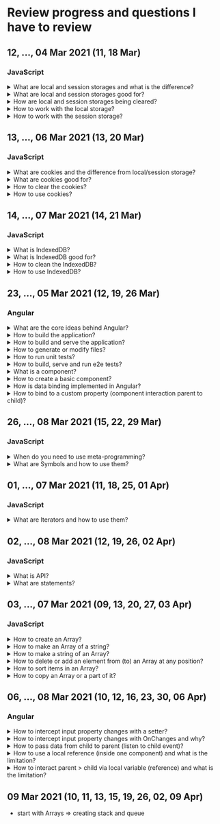 # Review progress and questions I have to review
## 12, ..., 04 Mar 2021 (11, 18 Mar)
### JavaScript
<details>
<summary>What are local and session storages and what is the difference?</summary>

- simple key-value store
- local storage lives till either user or browser (when ran out of space) clears it
- session storage lives in the browser while you don't close the tab

</details>

<details>
<summary>What are local and session storages good for?</summary>

- manage user preferences or basic user data
- simple, easy to use, but bad for complex data

</details>

<details>
<summary>How are local and session storages being cleared?</summary>

- can be cleared by the user and via JS

</details>

<details>
<summary>How to work with the local storage?</summary>

```JavaScript
// local storage works sync
const userId = '775';
const user = {
  name: 'Harry',
  age: 33
};

// JS converts data into a string
localStorage.setItem('userId', userId);
localStorage.setItem('user', user); // => [object Object]
localStorage.setItem('user', JSON.stringify(user));

// to get item
localStorage.getItem('user');
```

</details>

<details>
<summary>How to work with the session storage?</summary>

```JavaScript
// session storage works sync

// JS converts data into a string
sessionStorage.setItem('userId', userId);
sessionStorage.setItem('user', JSON.stringify(user));

// to get item
sessionStorage.getItem('user');
```

</details>

## 13, ..., 06 Mar 2021 (13, 20 Mar)
### JavaScript
<details>
<summary>What are cookies and the difference from local/session storage?</summary>

- cookie stored to server
- simple key-value store with some config options
- not as easy to use
- the advantage is that you can set it to expire or send to a server
- available only if your app is served on a running server

</details>

<details>
<summary>What are cookies good for?</summary>

- manage user preferences or basic user data
- bad for complex data

</details>

<details>
<summary>How to clear the cookies?</summary>

- can be cleared by the user and via JS

</details>

<details>
<summary>How to use cookies?</summary>

```JavaScript
// cookies work sync
const userId = 'fd3928';
const user = {
  name: 'Harry',
  age: 33
};
// data stored as a string
// under the hood uses a setter
// so adds new cookie, not overrides
document.cookie = `userId=${userId}; max-age=360`; // => seconds
document.cookie = `user=${JSON.stringify(user)}; expires=date`; // => date

// to get info
// returns all the cookies stored in one string
document.cookie;
```

</details>

## 14, ..., 07 Mar 2021 (14, 21 Mar)
### JavaScript
<details>
<summary>What is IndexedDB?</summary>

- client-side database

</details>

<details>
<summary>What is IndexedDB good for?</summary>

- manage complex data your app needs
- not as easy to use, great for complex (non-critical) data, good performance (good for usage like google sheets)

</details>

<details>
<summary>How to clean the IndexedDB?</summary>

- can be cleared by the user and via JS

</details>

<details>
<summary>How to use IndexedDB?</summary>

```JavaScript
// indexedDB works sync
// pass name and version
// creates or opens an existed DB
const dbRequest = indexedDB.open('Name', 1);
let db;

// to be able to change the data from a button too
dbRequest.onsuccess = function(evt) {
  // access to the created database
  db = evt.target.result;
};

// for better browser support not .addEventListener, but:
// this event runs when the db is created or the version is upgraded
dbRequest.onupgradeneeded = function(evt) {
  db = evt.target.result;
  const objStore = db.createObjectStore('products', {keyPath: 'id'});

  // oncomplete triggers when createObjectStore is finished
  objStore.transaction.oncomplete = function(evt) {
    // connecting to the data base
    // name of the store + mode (readonly, readwrite, etc)
    const productsStore = db.transaction('products', 'readwrite')
      .objectStore('products');
    // adding a new item, has to have the property from keyPath
    productsStore.add({
      id: 'pr1',
      name: 'Product 1',
      price: 1.22,
      tags: ['Vegetarian', 'No-Sugar']
    });
  };
};

dbRequest.onerror = function() {};

addButton.addEventListener('click', () => {
  if (!db) {
    return;
  }

  const productsStore = db.transaction('products', 'readwrite')
    .objectStore('products');

  productsStore.add({
    id: 'pr2',
    name: 'Product 2',
    price: 1.42,
    tags: ['Vegetarian', 'No-Sugar']
  });
});

// to retrieve the data
getButton.addEventListener('click', () => {
  const productsStore = db.transaction('products', 'readwrite')
    .objectStore('products');

  const request = productsStore.get('pr1');

  request.onsuccess = function() {
    console.log(request.result);
  };
});
```

</details>

## 23, ..., 05 Mar 2021 (12, 19, 26 Mar)
### Angular
<details>
<summary>What are the core ideas behind Angular?</summary>

- components - building blocks to compose the application
- templates - cleanly separate the application's logic from its presentation
- dependency injection - allows to declare the dependencies without caring about their instantiation, write more testable and flexible code

</details>

<details>
<summary>How to build the application?</summary>

```bash
# build for production
ng build --prod
```

</details>

<details>
<summary>How to build and serve the application?</summary>

```bash
# run the app in dev mode
ng serve
```

</details>

<details>
<summary>How to generate or modify files?</summary>

```bash
# create a component
ng g c <component-name or path + name>

# create a directive
ng g d <directive-name>

# generate one more application
ng generate application <application-name>

# generate a library
ng generate library <library-name>
```

</details>

<details>
<summary>How to run unit tests?</summary>

```bash
ng test
```

</details>

<details>
<summary>How to build, serve and run e2e tests?</summary>

```bash
ng e2e
```

</details>

<details>
<summary>What is a component?</summary>

- a TypeScript class with `@Component()` decorator, HTML template and styles

</details>

<details>
<summary>How to create a basic component?</summary>

```TypeScript
// app/app.module.ts
import { NgModule } from '@angular/core';
import { NameComponent } from './components/name/name.component';

@NgModule({
  declarations: [NameComponent]
})
export class AppModule {}
```
```TypeScript
// app/components/name/name.component.ts
import { Component } from '@angular/core';

@Component({
  // required, must be a unique string
  selector: 'app-name', // tag, mostly for components
  selector: '[appDir]', // attribute, mostly for directives
  selector: '.class', // can also use a class as a selector
  // required, only one of
  template: '<p>Some text</p>',
  templateUrl: './name.component.html',
  // optional, only one of
  styles: '',
  styleUrls: ['./name.component.css'] // scss / less also possible
})
export class NameComponent {}
```
```HTML
<!-- app/components/name/name.component.html -->
<app-name></app-name>
<p appDir></p>
<p class="class"></p>
```

</details>

<details>
<summary>How is data binding implemented in Angular?</summary>

```TypeScript
// app/components/name/name.component.ts
import { Component } from '@angular/core';

@Component({
  selector: 'app-name',
  templateUrl: './name.component.html',
  styleUrls: ['./name.component.css']
})
export class NameComponent {
  title: string = 'Hello from name component!';
  name: string = 'Max';

  onButtonClick(evt: Event) {
    console.log(evt.target);
  }
}
```
```HTML
<!-- app/components/name/name.component.html -->
<!-- data-binding - communication between business logic and view -->
<!-- no multiline expressions -->
<!-- resolved to a string -->
<!-- updated dynamically at runtime -->
<!-- string interpolation -->
<p>{{ title }}</p> <!-- Hello from name component! -->
<!-- property binding -->
<p [innerText]="title"></p>
<!-- DON'T! improper usage -->
<p [innerText]="{{ title }}"></p>

<!-- event-binding - reaction to events -->
<!-- $event - browser event of type Event -->
<button type="button" (click)="onButtonClick($event)">Click</button>

<!-- two-way binding -->
<!-- triggers input data and updates BL -->
<!-- when BL is updated programmatically, updates the input -->
<!-- but have to import FormsModule on module level -->
<input type="text" [(ngModel)]="name">
<p>{{ name }}</p>
```

</details>

<details>
<summary>How to bind to a custom property (component interaction parent to child)?</summary>

```TypeScript
// app/components/child/child.component.ts
import { Component, Input } from '@angular/core';

@Component({
  selector: 'app-child',
  template: '<p></p>'
})
export class ChildComponent {
  // to allow access from the outside
  // (by default props are accessible
  // only from the inside of the component)
  // if object = same object (reference type)
  @Input() user: object;
  @Input('fieldLabel') label: string;
}
```
```HTML
<!-- app/components/parent/parent.component.html -->
<app-child [user]="{ name: 'Lala' }" fieldLabel="E-mail"></app-child>
```

</details>

## 26, ..., 08 Mar 2021 (15, 22, 29 Mar)
### JavaScript
<details>
<summary>When do you need to use meta-programming?</summary>

- advanced concepts used mostly when you create libraries

</details>

<details>
<summary>What are Symbols and how to use them?</summary>

- primitive values
- used as keys in objects
- built-in symbols and creatable symbols
- uniqueness is guaranteed
```JavaScript
const userId = Symbol(); // => Symbol()
const playerId = Symbol('id'); // => Symbol(id)

const player = {
  [playerId]: 1, // can't access this property out of library
  name: 'Harry',
  level: 11
};

// can use inside the library
player[playerId] = 2;

console.log(playerId === Symbol('id')); // => false

// built-in symbol
const user = {
  name: 'Ron',
  level: 9,
  [Symbol.toStringTag]: 'User'
};

console.log(user.toString()); // => [object User]
```

</details>

## 01, ..., 07 Mar 2021 (11, 18, 25, 01 Apr)
### JavaScript
<details>
<summary>What are Iterators and how to use them?</summary>

- create your own iterable values
- iterables use it internally
- iterator is an object which has `next()` method
```JavaScript
const player = {
  currentFriend: 0,
  name: 'Harry',
  friends: ['Ron', 'Hermione', 'Luna'],
  next() {
    if (this.currentFriend >= this.friends.length) {
      return {value: this.currentFriend, done: true};
    }

    const result = {
      value: this.friends[this.currentFriend],
      done: false
    };

    this.currentFriend++;
    return result;
  }
};

console.log(player.next());
console.log(player.next());
console.log(player.next());
console.log(player.next());

// still can't use for loop, but while is ok
let friend = player.next();

while(!friend.done) {
  console.log(friend.value);
  friend = player.next();
}
```

</details>

## 02, ..., 08 Mar 2021 (12, 19, 26, 02 Apr)
### JavaScript
<details>
<summary>What is API?</summary>

- API (Application Public Interface)
  - a set of available properties and methods to solve a particular task
  - frequent implementation - objects

</details>

<details>
<summary>What are statements?</summary>

- syntax constructs and commands that perform actions
- can be separated with `;`
- usually written on separate lines
```JavaScript
console.log('Hello!');
```

</details>

## 03, ..., 07 Mar 2021 (09, 13, 20, 27, 03 Apr)
### JavaScript
<details>
<summary>How to create an Array?</summary>

```JavaScript
// ES5
// 1
var numbers = new Array(3, 5); // => [3, 5]
var emptyArray = new Array(3); // => [] with length === 3
// 2
var numbers2 = Array(3, 5);
var emptyArray2 = Array(3);
// 3
var letters = ['a', 'r']; // => ['a', 'r']
// 4 clones array and adds values from another array
const newNumbers = numbers.concat([8, 5, 2]);

// ES6+
// 5 makes an array of any iterable (collection, separate values)
const elements = Array.from(document.querySelectorAll('li'));
const letters = Array.from('string');
// 6 of separate values
const values = Array.of(1, 2, 3);
// 7
const items = [...elements, ...values];
```

</details>

<details>
<summary>How to make an Array of a string?</summary>

```JavaScript
const text = 'One two three';
const words = text.split(' '); // => ['One', 'two', 'three']
const symbols1 = Array.from(text); // => ['O', ..., ' ', 't', ...]
const symbols2 = [...text]; // => ['O', ..., ' ', 't', ...]
```

</details>

<details>
<summary>How to make a string of an Array?</summary>

```JavaScript
const words = ['one', 'two', 'three'];
// by default separates with ,
const text = words.join();
const text2 = words.join(' ');
```

</details>

<details>
<summary>How to delete or add an element from (to) an Array at any position?</summary>

- change the initial array
```JavaScript
const numbers = [1, 2, 5];
// start index, delete count, value to add (or more 10, 15)
const removedElements = numbers.splice(1, 0, 10); // => [1, 10, 2, 5]
// removes from the end
const removedElements2 = numbers.splice(-1, 1); // => [1, 2]
// will delete all items starting with the provided index
const removedElements3 = numbers.splice(0);
```

</details>

<details>
<summary>How to sort items in an Array?</summary>

- changes the initial array
```JavaScript
const numbers = [1, 2, 5];
// by default converts to a string and sorts characters
const sortedDefault = numbers.sort();
const sortedNumbers = numbers.sort((a, b) => {
  if (a > b) {
    // or any positive value
    return 1;
  } else if (a === b) {
    return 0;
  } else {
    // or any negative value
    return -1;
  }

  // or
  return a - b;
});
```

</details>

<details>
<summary>How to copy an Array or a part of it?</summary>

- returns a new array
```JavaScript
const numbers = [1, 2, 5];
// copy an array
const clonedNumbers = numbers.slice();
// copy starting from index till the end
const clonedNumbers2 = numbers.slice(2);
// end item not included
const clonedNumbers3 = numbers.slice(0, 2); // => [1, 2]
// [] if nothing is in between
const emptyNumbers = numbers.slice(3, 2);
const emptyNumbers2 = numbers.slice(-3, -4);
// from the end
const clonedPartOfNumbers = numbers.slice(-3, -1); // => [1, 2]
```

</details>

## 06, ..., 08 Mar 2021 (10, 12, 16, 23, 30, 06 Apr)
### Angular
<details>
<summary>How to intercept input property changes with a setter?</summary>

```TypeScript
// app/components/child/child.component.ts
import { Component, Input } from '@angular/core';

@Component({
  selector: 'app-child',
  template: '<p></p>'
})
export class ChildComponent {
  private _fieldLabel = '';
  @Input() 
  get fieldLabel(): string { return this._fieldLabel; };
  set fieldLabel(fieldLabel: string) {
    this._fieldLabel = (fieldLabel && fieldLabel.trim()) || 'Unknown Label';
  }
}
```
```HTML
<!-- app/components/parent/parent.component.html -->
<!-- E-mail -->
<app-child fieldLabel="E-mail"></app-child>
<!-- Unknown Label -->
<app-child fieldLabel="  "></app-child>
```

</details>

<details>
<summary>How to intercept input property changes with OnChanges and why?</summary>

- you may prefer this approach to the property setter when watching multiple, interacting input properties
```TypeScript
// app/components/child/child.component.ts
import { Component, Input, OnChanges, SimpleChanges } from '@angular/core';

@Component({
  selector: 'app-child',
  template: '<p></p>'
})
export class ChildComponent implements OnChanges {
  @Input() level: number;
  @Input() power: number;
  changeLog: string[] = [];

  ngOnChanges(changes: SimpleChanges) {
    const log: string[] = [];

    for (const propName in changes) {
      const changedProp = changes[propName];
      const to = JSON.stringify(changedProp.currentValue);

      if (changedProp.isFirstChange()) {
        log.push(`Initial value of ${propName} set to ${to}`)
      } else {
        const from = JSON.stringify(changedProp.previousValue);

        log.push(`${propName} changed from ${from} to ${to}`);
      }
    }

    this.changeLog.push(log.join(', '));
  }
}

// app/components/parent/parent.component.ts
import { Component } from '@angular/core';

@Component({
  selector: 'app-parent',
  templateUrl: './'
})
export class ParentComponent {
  level: number = 1;
  power: number = 0;

  increasePower() {
    this.power++;
  }

  increaseLevel() {
    this.level++;
    this.power = 0;
  }
}
```
```HTML
<!-- app/components/parent/parent.component.html -->
<button type="button" (click)="increasePower()">Power Up</button>
<button type="button" (click)="increaseLevel()">Level Up</button>
<app-child [level]="level" [power]="power"></app-child>
```

</details>

<details>
<summary>How to pass data from child to parent (listen to child event)?</summary>

- the child exposes an `EventEmitter` property with which it emits events when something happens
- the parent binds to that event property and reacts to those events
```TypeScript
// app/components/child/child.component.ts
import { Component, Input, Output, EventEmitter } from '@angular/core';

@Component({
  selector: 'app-child',
  template: `
    <h2>{{ name }}</h2>
    <button 
      (click)="checkIn(true)" 
      [disabled]="haveChosen" 
      type="button"
    >Check In</button>
    <button 
      (click)="checkIn(false)" 
      [disabled]="haveChosen" 
      type="button"
    >I'm Out</button>
  `
})
export class ChildComponent implements OnChanges {
  @Input() name: string;
  @Output() checkedIn = new EventEmitter<boolean>();
  haveChosen = false;

  checkIn(isIn: boolean) {
    this.checkedIn.emit(isIn);
    this.haveChosen = true;
  }
}
```
```HTML
<!-- app/components/parent/parent.component.html -->
<app-child name="Harry" (checkedIn)="onCheckedIn($event)"></app-child>
```

</details>

<details>
<summary>How to use a local reference (inside one component) and what is the limitation?</summary>

- can be used only in the template, not in the component (.ts file)
- returns an HTML element
```HTML
<!-- simple.component.html -->
<input type="text" #locRef>
<button (click)="onButtonClick(locRef)" type="button">Get the input HTML</button>
<p>{{ locRef.value }}</p>
```

</details>

<details>
<summary>How to interact parent > child via local variable (reference) and what is the limitation?</summary>

- parent component cannot use data binding to read child properties or invoke child methods
- can do both by creating a template reference variable for the child element and then reference that variable within the parent template
- accessible only from the template, not from the parent component itself
```TypeScript
// child.component.ts
import {Component} from '@angular/core';

@Component({
  selector: 'app-child',
  template: '<p>{{ message }}</p>'
})
export class ChildComponent {
  message: string = '';

  start() {
    this.message = 'Start in 10 seconds.';
    // some countdown code
  }

  stop() {
    this.message = 'Stopped!';
    // stop the timer code
  }
}
```
```HTML
<!-- parent.component.html -->
<app-child #childComponent></app-child>
<p>{{ childComponent.message }}</p>
<button (click)="childComponent.start()" type="button">Start</button>
<button (click)="childComponent.stop()" type="button">Stop</button>
```

</details>

## 09 Mar 2021 (10, 11, 13, 15, 19, 26, 02, 09 Apr)
- start with Arrays => creating stack and queue